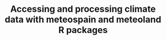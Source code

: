 ---
type: training
authors:
- mcaceres
- vgranda
title: Accessing and processing climate data with meteospain and meteoland R packages
tags:
- R
- climate data
- watering talents
training_info:
    start_date: "2023-06-12"
    end_date: "2023-06-14"
    hours: 12
    place: CREAF
summary: The main aims of the course are to provide participants with (a) the ability to access and download daily/monthly climate data from different weather station networks around Spain, using the R package meteospain; (b) the basis to understand and correctly apply the weather interpolation and radiation estimation procedures available in the R package meteoland.
draft: false
lastmod: 2023-06-20
---